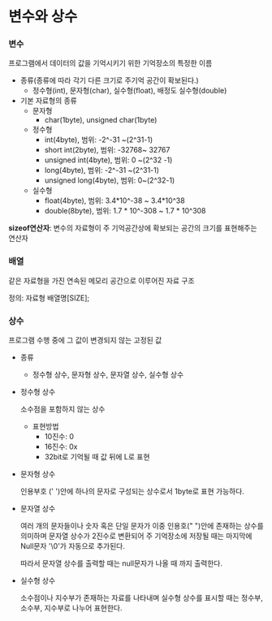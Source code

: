 # 변수와 상수

### 변수

 프로그램에서 데이터의 값을 기억시키기 위한 기억장소의 특정한 이름

* 종류(종류에 따라 각기 다른 크기로 주기억 공간이 확보된다.)
  * 정수형(int), 문자형(char), 실수형(float), 배정도 실수형(double)
* 기본 자료형의 종류
  * 문자형
    * char(1byte), unsigned char(1byte)
  * 정수형
    * int(4byte), 범위: -2^-31 ~(2^31-1)
    * short int(2byte), 범위: -32768~ 32767
    * unsigned int(4byte), 범위: 0 ~(2^32 -1)
    * long(4byte), 범위: -2^-31 ~(2^31-1)
    * unsigned long(4byte), 범위: 0~(2^32-1)
  * 실수형
    * float(4byte), 범위: 3.4*10^-38 ~ 3.4\*10^38
    * double(8byte), 범위: 1.7 * 10^-308 ~ 1.7 \* 10^308



**sizeof연산자**: 변수의 자료형이 주 기억공간상에 확보되는 공간의 크기를 표현해주는 연산자



### 배열

같은 자료형을 가진 연속된 메모리 공간으로 이루어진 자료 구조

정의: 자료형 배열명[SIZE];



### 상수

 프로그램 수행 중에 그 값이 변경되지 않는 고정된 값

* 종류

  * 정수형 상수, 문자형 상수, 문자열 상수, 실수형 상수

* 정수형 상수

  소수점을 포함하지 않는 상수

  * 표현방법
    * 10진수: 0
    * 16진수: 0x
    * 32bit로 기억될 때 값 뒤에 L로 표현

* 문자형 상수

  인용부호 (' ')안에 하나의 문자로 구성되는 상수로서 1byte로 표현 가능하다.

* 문자열 상수

  여러 개의 문자들이나 숫자 혹은 단일 문자가 이중 인용호(" ")안에 존재하는 상수를 의미하며 문자열 상수가 2진수로 변환되어 주 기억장소에 저장될 때는 마지막에 Null문자 '\0'가 자동으로 추가된다.

  따라서 문자열 상수를 출력할 때는 null문자가 나올 때 까지 출력한다.

* 실수형 상수

  소수점이나 지수부가 존재하는 자료를 나타내며 실수형 상수를 표시할 때는 정수부, 소수부, 지수부로 나누어 표현한다.